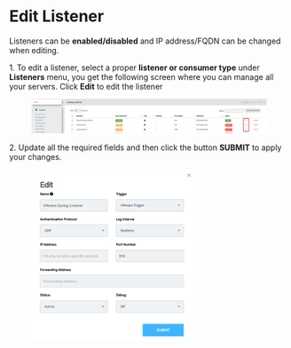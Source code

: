 # Edit Listener

Listeners can be **enabled/disabled** and IP address/FQDN can be changed when editing.

1\.      To edit a listener, select a proper **listener or consumer type** under **Listeners** menu, you get the following screen where you can manage all your servers. Click **Edit** to edit the listener

<figure><img src="../../../.gitbook/assets/image (296).png" alt=""><figcaption></figcaption></figure>

2\.      Update all the required fields and then click the button **SUBMIT** to apply your changes.&#x20;

<div align="left">

<figure><img src="../../../.gitbook/assets/image (297).png" alt="" width="291"><figcaption></figcaption></figure>

</div>
